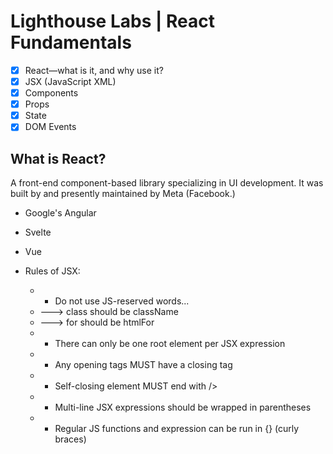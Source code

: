# Lighthouse Labs | React Fundamentals

* [X] React—what is it, and why use it?
* [X] JSX (JavaScript XML)
* [X] Components
* [X] Props
* [X] State
* [X] DOM Events

## What is React?

A front-end component-based library specializing in UI development. It was built by and presently maintained by Meta (Facebook.)

* Google's Angular
* Svelte
* Vue

* Rules of JSX:
    * * Do not use JS-reserved words...
    * ---> class should be className
    * ---> for should be htmlFor
    * * There can only be one root element per JSX expression
    * * Any opening tags MUST have a closing tag
    * * Self-closing element MUST end with />
    * * Multi-line JSX expressions should be wrapped in parentheses
    * * Regular JS functions and expression can be run in {} (curly braces)
